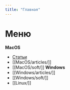 ```yaml
---
title: "Главная"
---
```


# Меню

**MacOS** 
- [Статьи](MacOS/articles/)
- [[MacOS/articles/]]
- [[MacOS/soft/]]
**Windows** 
- [[Windows/articles/]]
- [[Windows/soft/]]
- [[Linux/]] 